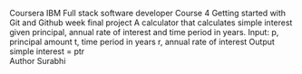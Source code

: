Coursera IBM Full stack software developer Course 4 Getting started with Git and Github week  final project
A calculator that calculates simple interest given principal, annual rate of interest and time period in years. Input: p, principal amount t, time period in years r, annual rate of interest Output simple interest = ptr  
Author
Surabhi 
